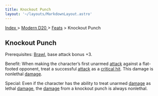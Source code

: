 ```yaml
---
title: Knockout Punch
layout: '~/layouts/MarkdownLayout.astro'
---
```


[ Index ](/) > [ Modern D20 ](/modern.d20.srd) > [Feats](/modern.d20.srd/feats) > Knockout Punch

## Knockout Punch

Prerequisites: [Brawl](/modern.d20.srd/feats/brawl), base attack bonus +3.

Benefit: When making the character’s first unarmed
[attack](/modern.d20.srd/combat/attack.roll) against a flat-footed opponent,
treat a successful [attack](/modern.d20.srd/combat/attack.roll) as a [critical hit](/modern.d20.srd/combat/critical.hits). This damage is nonlethal
[damage](/modern.d20.srd/combat/damage).

Special: Even if the character has the ability to treat unarmed
[damage](/modern.d20.srd/combat/damage) as lethal
[damage](/modern.d20.srd/combat/damage), the
[damage](/modern.d20.srd/combat/damage) from a knockout punch is always
nonlethal.


